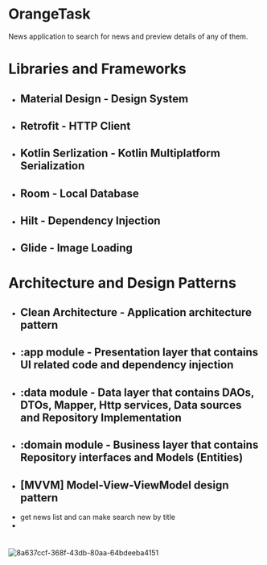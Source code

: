 # OrangeTask
News application to search for news and preview details of any of them.

# Libraries and Frameworks
- ## Material Design - Design System
* ## Retrofit - HTTP Client
+ ## Kotlin Serlization - Kotlin Multiplatform Serialization
- ## Room - Local Database
- ## Hilt - Dependency Injection
- ## Glide - Image Loading

# Architecture and Design Patterns
- ## Clean Architecture - Application architecture pattern
* ## :app module - Presentation layer that contains UI related code and dependency injection
+ ## :data module - Data layer that contains DAOs, DTOs, Mapper, Http services, Data sources and Repository Implementation
+ ## :domain module - Business layer that contains Repository interfaces and Models (Entities)
+ ## [MVVM] Model-View-ViewModel design pattern

* get news list and can make search new by title
* <div style="width:40px ; height:40px">
![8a637ccf-368f-43db-80aa-64bdeeba4151](https://github.com/mohamedsafwatnassar/OrangeTask/assets/55391701/5f4f4f74-47ea-4261-99cb-83ea83cab001)
<div>




